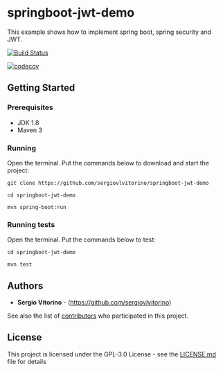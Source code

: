 # springboot-jwt-demo
This example shows how to implement spring boot, spring security and JWT.

[![Build Status](https://travis-ci.org/sergiovlvitorino/springboot-jwt-demo.svg?branch=master)](https://travis-ci.org/sergiovlvitorino/springboot-jwt-demo)

[![codecov](https://codecov.io/gh/sergiovlvitorino/springboot-jwt-demo/branch/master/graph/badge.svg)](https://codecov.io/gh/sergiovlvitorino/springboot-jwt-demo)

## Getting Started

### Prerequisites
* JDK 1.8
* Maven 3

### Running
Open the terminal. Put the commands below to download and start the project:

`git clone https://github.com/sergiovlvitorino/springboot-jwt-demo`

`cd springboot-jwt-demo`

`mvn spring-boot:run`


### Running tests
Open the terminal. Put the commands below to test:

`cd springboot-jwt-demo`

`mvn test`

## Authors

* **Sergio Vitorino** - (https://github.com/sergiovlvitorino)

See also the list of [contributors](https://github.com/sergiovlvitorino/springboot-jwt-demo/contributors) who participated in this project.

## License

This project is licensed under the GPL-3.0 License - see the [LICENSE.md](LICENSE.md) file for details
